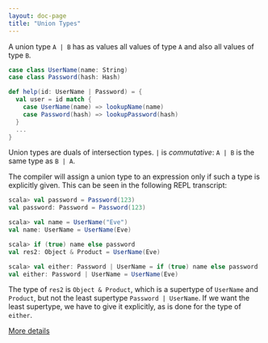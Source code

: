 ```yaml
---
layout: doc-page
title: "Union Types"
---
```


A union type `A | B` has as values all values of type `A` and also all values of type `B`.


```scala
case class UserName(name: String)
case class Password(hash: Hash)

def help(id: UserName | Password) = {
  val user = id match {
    case UserName(name) => lookupName(name)
    case Password(hash) => lookupPassword(hash)
  }
  ...
}
```

Union types are duals of intersection types. `|` is _commutative_:
`A | B` is the same type as `B | A`.

The compiler will assign a union type to an expression only if such a
type is explicitly given. This can be seen in the following REPL transcript:

```scala
scala> val password = Password(123)
val password: Password = Password(123)

scala> val name = UserName("Eve")
val name: UserName = UserName(Eve)

scala> if (true) name else password
val res2: Object & Product = UserName(Eve)

scala> val either: Password | UserName = if (true) name else password
val either: Password | UserName = UserName(Eve)
```

The type of `res2` is `Object & Product`, which is a supertype of
`UserName` and `Product`, but not the least supertype `Password |
UserName`.  If we want the least supertype, we have to give it
explicitly, as is done for the type of `either`.

[More details](./union-types-spec.md)
